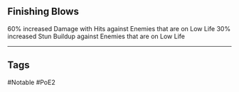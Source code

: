 ## Finishing Blows
60% increased Damage with Hits against Enemies that are on Low Life
30% increased Stun Buildup against Enemies that are on Low Life

---
## Tags
#Notable
#PoE2
